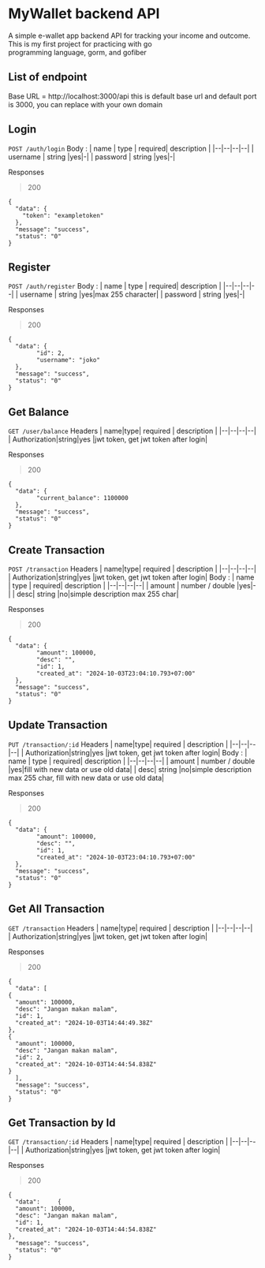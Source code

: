 
# MyWallet backend API

A simple e-wallet app backend API for tracking your income and outcome. This is my first project for practicing with go  
programming language, gorm, and gofiber

## List of endpoint
Base URL = http://localhost:3000/api this is default base url and default port is 3000, you can replace with your own domain

## Login
`POST /auth/login`
Body :
| name | type | required| description |
|--|--|--|--|
| username | string |yes|-|
| password | string |yes|-|

Responses
>200

    {
	  "data": {
	    "token": "exampletoken"
	  },
	  "message": "success",
	  "status": "0"
	}

## Register
`POST /auth/register`
Body :
| name | type | required| description |
|--|--|--|--|
| username | string |yes|max 255 character|
| password | string |yes|-|

Responses
>200

    {
	  "data": {
	        "id": 2,
		    "username": "joko"
	  },
	  "message": "success",
	  "status": "0"
	}
## Get Balance
`GET /user/balance`
Headers
| name|type| required | description |
|--|--|--|--|
|  Authorization|string|yes  |jwt token, get jwt token after login|


Responses
>200

    {
	  "data": {
	        "current_balance": 1100000
	  },
	  "message": "success",
	  "status": "0"
	}
## Create Transaction
`POST /transaction`
Headers
| name|type| required | description |
|--|--|--|--|
|  Authorization|string|yes  |jwt token, get jwt token after login|
Body :
| name | type | required| description |
|--|--|--|--|
| amount | number / double |yes|-|
| desc| string |no|simple description max 255 char|

Responses
>200

    {
	  "data": {
	        "amount": 100000,
		    "desc": "",
		    "id": 1,
		    "created_at": "2024-10-03T23:04:10.793+07:00"
	  },
	  "message": "success",
	  "status": "0"
	}
## Update Transaction
`PUT /transaction/:id`
Headers
| name|type| required | description |
|--|--|--|--|
|  Authorization|string|yes  |jwt token, get jwt token after login|
Body :
| name | type | required| description |
|--|--|--|--|
| amount | number / double |yes|fill with new data or use old data|
| desc| string |no|simple description max 255 char, fill with new data or use old data|

Responses
>200

    {
	  "data": {
	        "amount": 100000,
		    "desc": "",
		    "id": 1,
		    "created_at": "2024-10-03T23:04:10.793+07:00"
	  },
	  "message": "success",
	  "status": "0"
	}
## Get All Transaction
`GET /transaction`
Headers
| name|type| required | description |
|--|--|--|--|
|  Authorization|string|yes  |jwt token, get jwt token after login|

Responses
>200

    {
	  "data": [
    {
      "amount": 100000,
      "desc": "Jangan makan malam",
      "id": 1,
      "created_at": "2024-10-03T14:44:49.38Z"
    },
    {
      "amount": 100000,
      "desc": "Jangan makan malam",
      "id": 2,
      "created_at": "2024-10-03T14:44:54.838Z"
    }
	  ],
	  "message": "success",
	  "status": "0"
	}
## Get Transaction by Id
`GET /transaction/:id`
Headers
| name|type| required | description |
|--|--|--|--|
|  Authorization|string|yes  |jwt token, get jwt token after login|

Responses
>200

    {
	  "data":     {
      "amount": 100000,
      "desc": "Jangan makan malam",
      "id": 1,
      "created_at": "2024-10-03T14:44:54.838Z"
    },
	  "message": "success",
	  "status": "0"
	}
